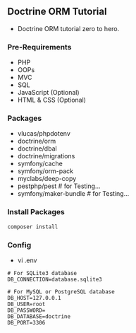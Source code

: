## Doctrine ORM Tutorial
* Doctrine ORM tutorial zero to hero.

### Pre-Requirements
* PHP
* OOPs
* MVC
* SQL
* JavaScript (Optional)
* HTML & CSS (Optional)

### Packages
* vlucas/phpdotenv
* doctrine/orm
* doctrine/dbal
* doctrine/migrations
* symfony/cache
* symfony/orm-pack
* myclabs/deep-copy
* pestphp/pest      # for Testing... 
* symfony/maker-bundle      # for Testing... 

### Install Packages
```bash
composer install
```

### Config
* vi .env
```env
# For SQLite3 database
DB_CONNECTION=database.sqlite3

# For MySQL or PostgreSQL database
DB_HOST=127.0.0.1
DB_USER=root
DB_PASSWORD=
DB_DATABASE=doctrine
DB_PORT=3306
```
